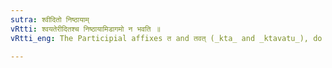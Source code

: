 ```yaml
---
sutra: श्वीदितो निष्ठायाम्
vRtti: श्वयतेरीदितश्च निष्ठायामिडागमो न भवति ॥
vRtti_eng: The Participial affixes त and तवत् (_kta_ and _ktavatu_), do not get the augment इट् after श्वि, and after the root which has an indicatory ई ॥

---
```

